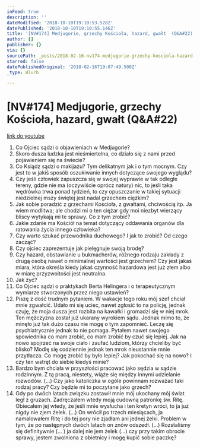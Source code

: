 ```yaml
---
inFeed: true
description: ''
dateModified: '2018-10-10T19:10:53.528Z'
datePublished: '2018-10-10T19:10:55.146Z'
title: '[NV#174] Medjugorie, grzechy Kościoła, hazard, gwałt  (Q&A#22)'
author: []
publisher: {}
via: {}
sourcePath: _posts/2018-02-16-nv174-medjugorie-grzechy-kosciola-hazard-gwalt-qanda2.md
starred: false
datePublishedOriginal: '2018-02-16T19:07:49.500Z'
_type: Blurb

---
```

# \[NV\#174\] Medjugorie, grzechy Kościoła, hazard, gwałt (Q&A\#22)
[link do youtube][0]

1. Co Ojciec sądzi o objawieniach w Medjugorie?
2. Skoro dusza ludzka jest nieśmiertelna, co działo się z nami przed pojawieniem się na świecie?
3. Co Ksiądz sądzi o makijażu? Tym delikatnym jak i o tym mocnym. Czy jest to w jakiś sposób oszukiwanie innych dotyczące swojego wyglądu?
4. Czy jeśli człowiek zapuszcza się w swojej wyprawie w tak odległe tereny, gdzie nie ma (oczywiście oprócz natury) nic, to jeśli taka wędrówka trwa ponad tydzień, to czy opuszczanie w takiej sytuacji niedzielnej mszy świętej jest nadal grzechem ciężkim?
5. Jak sobie poradzić z grzechami Kościoła, z gwałtami, chciwością itp. Ja wiem modlitwa; ale chodzi mi o ten ciężar gdy moi niezbyt wierzący bliscy wytykają mi te sprawy. Co z tym zrobić?
6. Jakie zdanie ma Kościół na temat dotyczący oddawania organów dla ratowania życia innego człowieka? 
7. Czy warto szukać przewodnika duchowego? I jak to zrobić? Od czego zacząć?
8. Czy ojciec zaprezentuje jak pielęgnuje swoją brodę?
9. Czy hazard, obstawianie u bukmacherów, różnego rodzaju zakłady z drugą osobą nawet o minimalnej wartości jest grzechem? Czy jest jakaś miara, która określa kiedy jakaś czynność hazardowa jest już złem albo w miarę przyzwoitości jest neutralna.
10. Jak żyć?
11. Co Ojciec sądzi o praktykach Berta Helingera i o terapeutycznym wymiarze stworzonych przez niego ustawień?
12. Piszę z dość trudnym pytaniem. W wakacje tego roku mój szef chciał mnie zgwałcić. Udało mi się uciec, nawet zgłosić to na policję, jednak czuję, że moja dusza jest rozbita na kawałki i gromadzi się w niej mrok. Ten mężczyzna został już ukarany wyrokiem sądu. Jednak mimo to, że minęło już tak dużo czasu nie mogę o tym zapomnieć. Leczę się psychiatrycznie jednak to nie pomaga. Pytałem nawet swojego spowiednika co mam zrobić, co mam zrobić by czuć się lepiej. Jak na nowo spojrzeć na swoje ciało i zaufać ludziom, którzy chcieliby być blisko? Modlę się codziennie jednak ten mrok nieustannie mnie przytłacza. Co mogę zrobić by było lepiej? Jak pokochać się na nowo? I czy ten wstręt do siebie kiedyś minie?
13. Bardzo bym chciała w przyszłości pracować jako sędzia w sądzie rodzinnym. Z tą pracą, niestety, wiąże się między innymi udzielanie rozwodów. (...) Czy jako katoliczka w ogóle powinnam rozważać taki rodzaj pracy? Czy będzie mi to poczytane jako grzech?
14. Gdy po dwóch latach związku zostawił mnie mój ukochany mój świat legł z gruzach. Zadręczałem wtedy moją cudowną patronkę św. Ritę. Obiecałem jej wtedy, że jeśli mnie wysłucha i ten kretyn wróci, to ja już nigdy nie zjem żelek. (...) On wrócił po trzech miesiącach, ja namalowałem Ritę i do tej pory nie zjadłam ani jednej żelki. Problem w tym, że po następnych dwóch latach on znów odszedł. (...) Rozstaliśmy się definitywnie (... ) ja dalej nie jem żelek (...) czy przy takim obrocie sprawy, jestem zwolniona z obietnicy i mogę kupić sobie paczkę?

[0]: https://www.youtube.com/watch?v=djrQyPWpOB8
